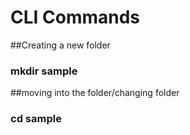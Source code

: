 # CLI Commands
##Creating a new folder
### mkdir sample

##moving into the folder/changing folder
### cd sample
